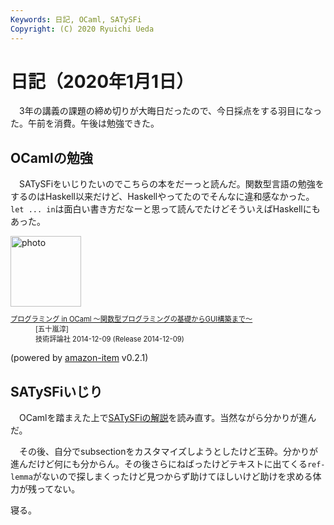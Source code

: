 ```yaml
---
Keywords: 日記, OCaml, SATySFi
Copyright: (C) 2020 Ryuichi Ueda
---
```


# 日記（2020年1月1日） 

　3年の講義の課題の締め切りが大晦日だったので、今日採点をする羽目になった。午前を消費。午後は勉強できた。

## OCamlの勉強

　SATySFiをいじりたいのでこちらの本をだーっと読んだ。関数型言語の勉強をするのはHaskell以来だけど、Haskellやってたのでそんなに違和感なかった。`let ... in`は面白い書き方だなーと思って読んでたけどそういえばHaskellにもあった。 

<div class="card">
  <div class="row no-gutters">
    <div class="col-md-2">
      <a class="item url" href="https://www.amazon.co.jp/exec/obidos/ASIN/B00QRPI1AS/ryuichiueda-22"><img src="https://images-fe.ssl-images-amazon.com/images/I/514UAD1nKsL._SL160_.jpg" width="113" alt="photo"></a>
    </div>
    <div class="col-md-10">
      <div class="card-body">
        <dl class="fn" style="font-size:80%">
          <dt><a href="https://www.amazon.co.jp/exec/obidos/ASIN/B00QRPI1AS/ryuichiueda-22">プログラミング in OCaml 〜関数型プログラミングの基礎からGUI構築まで〜</a></dt>
          <dd>[五十嵐淳]</dd>
          <dd>技術評論社 2014-12-09 (Release 2014-12-09)</dd>
        </dl>
        <p class="powered-by" >(powered by <a href="https://github.com/spiegel-im-spiegel/amazon-item" >amazon-item</a> v0.2.1)</p>
      </div>
    </div>
  </div>
</div>

## SATySFiいじり

　OCamlを踏まえた上で[SATySFiの解説](https://github.com/gfngfn/SATySFi/wiki/The-SATySFi%E2%80%8Bbook-Web%E5%85%AC%E9%96%8B%E7%89%88-%E7%AC%AC1%E7%89%88)を読み直す。当然ながら分かりが進んだ。

　その後、自分でsubsectionをカスタマイズしようとしたけど玉砕。分かりが進んだけど何にも分からん。その後さらにねばったけどテキストに出てくる`ref-lemma`がないので探しまくったけど見つからず助けてほしいけど助けを求める体力が残ってない。


寝る。
